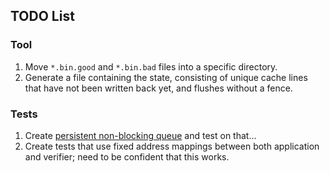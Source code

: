 ## TODO List

### Tool

1. Move `*.bin.good` and `*.bin.bad` files into a specific directory.
2. Generate a file containing the state, consisting of unique cache lines that have not been written back yet, and flushes without a fence.

### Tests

1. Create [persistent non-blocking queue](https://dl.acm.org/citation.cfm?id=3178490) and test on that... 
2. Create tests that use fixed address mappings between both application and verifier; need to be confident that this works.
